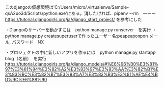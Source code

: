 このdjangoの仮想環境は'C:/Users/micro/.virtualenvs/Sample-qsA2uo3d/Scripts/python.exe'にある。消したければ、pipenv --rm　ーーー
https://tutorial.djangogirls.org/ja/django_start_project/
を参考にした

・Djangoのサーバーを動かすには　python manage.py runserver　を実行
・python manage.py createsuperuserで作ったユーザー名:peapeaponpon メール, パスワード　NX

・プロジェクトの中に新しいアプリを作るには　python manage.py startapp blog（名前）　を実行
https://tutorial.djangogirls.org/ja/django_models/#%E6%96%B0%E3%81%97%E3%81%84%E3%82%A2%E3%83%97%E3%83%AA%E3%82%B1%E3%83%BC%E3%82%B7%E3%83%A7%E3%83%B3%E3%81%AE%E4%BD%9C%E6%88%90